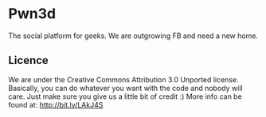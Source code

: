Pwn3d
=====

The social platform for geeks. We are outgrowing FB and need a new home.

Licence
-------

We are under the Creative Commons Attribution 3.0 Unported license. Basically, you can do whatever you want with the code and nobody will care. Just make sure you give us a little bit of credit :)
More info can be found at: http://bit.ly/LAkJ4S